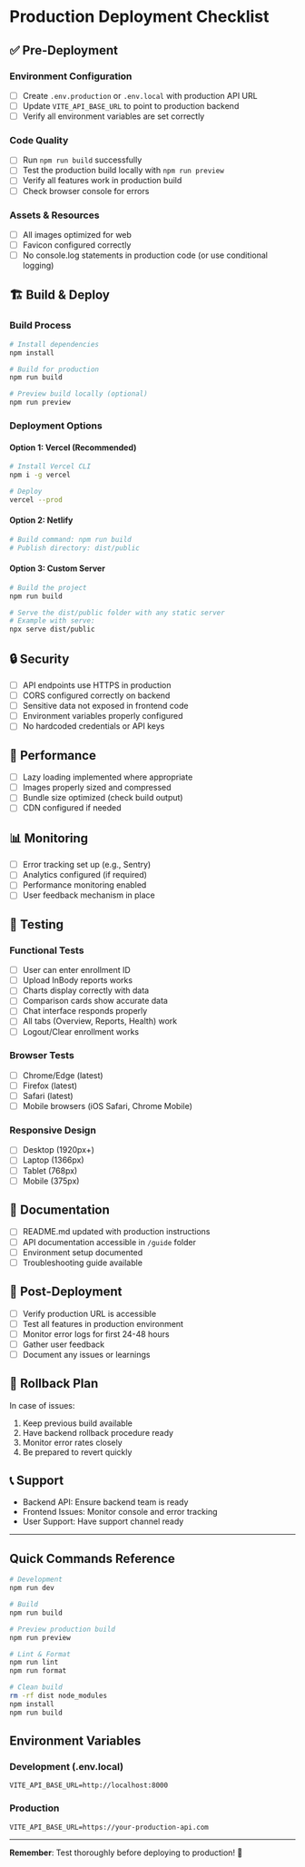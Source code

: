 # Production Deployment Checklist

## ✅ Pre-Deployment

### Environment Configuration
- [ ] Create `.env.production` or `.env.local` with production API URL
- [ ] Update `VITE_API_BASE_URL` to point to production backend
- [ ] Verify all environment variables are set correctly

### Code Quality
- [ ] Run `npm run build` successfully
- [ ] Test the production build locally with `npm run preview`
- [ ] Verify all features work in production build
- [ ] Check browser console for errors

### Assets & Resources
- [ ] All images optimized for web
- [ ] Favicon configured correctly
- [ ] No console.log statements in production code (or use conditional logging)

## 🏗️ Build & Deploy

### Build Process
```bash
# Install dependencies
npm install

# Build for production
npm run build

# Preview build locally (optional)
npm run preview
```

### Deployment Options

#### Option 1: Vercel (Recommended)
```bash
# Install Vercel CLI
npm i -g vercel

# Deploy
vercel --prod
```

#### Option 2: Netlify
```bash
# Build command: npm run build
# Publish directory: dist/public
```

#### Option 3: Custom Server
```bash
# Build the project
npm run build

# Serve the dist/public folder with any static server
# Example with serve:
npx serve dist/public
```

## 🔒 Security

- [ ] API endpoints use HTTPS in production
- [ ] CORS configured correctly on backend
- [ ] Sensitive data not exposed in frontend code
- [ ] Environment variables properly configured
- [ ] No hardcoded credentials or API keys

## 🎯 Performance

- [ ] Lazy loading implemented where appropriate
- [ ] Images properly sized and compressed
- [ ] Bundle size optimized (check build output)
- [ ] CDN configured if needed

## 📊 Monitoring

- [ ] Error tracking set up (e.g., Sentry)
- [ ] Analytics configured (if required)
- [ ] Performance monitoring enabled
- [ ] User feedback mechanism in place

## 🧪 Testing

### Functional Tests
- [ ] User can enter enrollment ID
- [ ] Upload InBody reports works
- [ ] Charts display correctly with data
- [ ] Comparison cards show accurate data
- [ ] Chat interface responds properly
- [ ] All tabs (Overview, Reports, Health) work
- [ ] Logout/Clear enrollment works

### Browser Tests
- [ ] Chrome/Edge (latest)
- [ ] Firefox (latest)
- [ ] Safari (latest)
- [ ] Mobile browsers (iOS Safari, Chrome Mobile)

### Responsive Design
- [ ] Desktop (1920px+)
- [ ] Laptop (1366px)
- [ ] Tablet (768px)
- [ ] Mobile (375px)

## 📝 Documentation

- [ ] README.md updated with production instructions
- [ ] API documentation accessible in `/guide` folder
- [ ] Environment setup documented
- [ ] Troubleshooting guide available

## 🚀 Post-Deployment

- [ ] Verify production URL is accessible
- [ ] Test all features in production environment
- [ ] Monitor error logs for first 24-48 hours
- [ ] Gather user feedback
- [ ] Document any issues or learnings

## 🔄 Rollback Plan

In case of issues:
1. Keep previous build available
2. Have backend rollback procedure ready
3. Monitor error rates closely
4. Be prepared to revert quickly

## 📞 Support

- Backend API: Ensure backend team is ready
- Frontend Issues: Monitor console and error tracking
- User Support: Have support channel ready

---

## Quick Commands Reference

```bash
# Development
npm run dev

# Build
npm run build

# Preview production build
npm run preview

# Lint & Format
npm run lint
npm run format

# Clean build
rm -rf dist node_modules
npm install
npm run build
```

## Environment Variables

### Development (.env.local)
```env
VITE_API_BASE_URL=http://localhost:8000
```

### Production
```env
VITE_API_BASE_URL=https://your-production-api.com
```

---

**Remember**: Test thoroughly before deploying to production! 🎯

